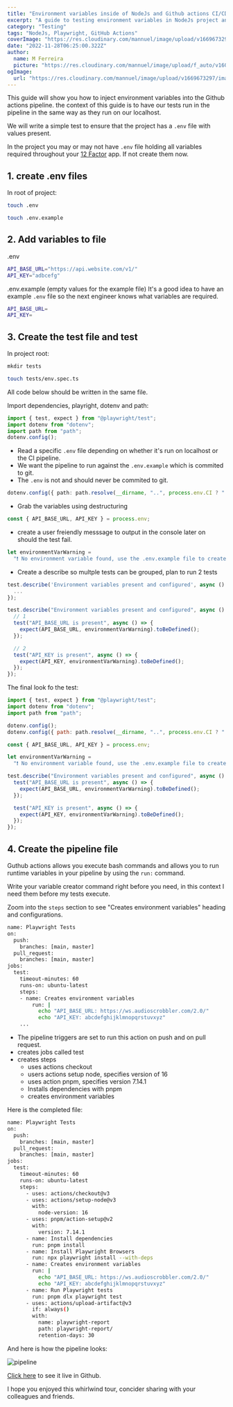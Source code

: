 ```yaml
---
title: "Environment variables inside of NodeJs and Github actions CI/CD pipeline with Playwright test"
excerpt: "A guide to testing environment variables in NodeJs project and runnig it a github actions CI/CD pipeline using Playright"
category: "Testing"
tags: "NodeJs, Playwright, GitHub Actions"
coverImage: "https://res.cloudinary.com/mannuel/image/upload/v1669673297/images/github-actions-cover.png"
date: "2022-11-28T06:25:00.322Z"
author:
  name: M Ferreira
  picture: "https://res.cloudinary.com/mannuel/image/upload/f_auto/v1604067445/images/mee.jpg"
ogImage:
  url: "https://res.cloudinary.com/mannuel/image/upload/v1669673297/images/github-actions-cover.png"
---
```


This guide will show you how to inject environment variables into the Github actions pipeline. the context of this guide is to have our tests run in the pipeline in the same way as they run on our localhost.

We will write a simple test to ensure that the project has a `.env` file with values present.

In the project you may or may not have `.env` file holding all variables required throughout your [12 Factor](https://12factor.net/) app. If not create them now.

## 1. create .env files

In root of project:

```bash
touch .env
```

```bash
touch .env.example
```

## 2. Add variables to file

.env

```bash
API_BASE_URL="https://api.website.com/v1/"
API_KEY="adbcefg"
```

.env.example (empty values for the example file) It's a good idea to have an example `.env` file so the next engineer knows what variables are required.

```bash
API_BASE_URL=
API_KEY=
```

## 3. Create the test file and test

In project root:

```ts
mkdir tests
```

```bash
touch tests/env.spec.ts
```

All code below should be written in the same file.

Import dependencies, playright, dotenv and path:

```ts
import { test, expect } from "@playwright/test";
import dotenv from "dotenv";
import path from "path";
dotenv.config();
```

- Read a specific `.env` file depending on whether it's run on localhost or the CI pipeline.
- We want the pipeline to run against the `.env.example` which is commited to git.
- The `.env` is not and should never be commited to git.

```ts
dotenv.config({ path: path.resolve(__dirname, "..", process.env.CI ? ".env.example" : ".env") });
```

- Grab the variables using destructuring

```ts
const { API_BASE_URL, API_KEY } = process.env;
```

- create a user freiendly messsage to output in the console later on should the test fail.

```js
let environmentVarWarning =
  "❗ No environment variable found, use the .env.example file to create your own .env file with required properties and values.";
```

- Create a describe so multple tests can be grouped, plan to run 2 tests

```js
test.describe('Environment variables present and configured', async () => {
  ...
});
```

```js
test.describe("Environment variables present and configured", async () => {
  // 1
  test("API_BASE_URL is present", async () => {
    expect(API_BASE_URL, environmentVarWarning).toBeDefined();
  });

  // 2
  test("API_KEY is present", async () => {
    expect(API_KEY, environmentVarWarning).toBeDefined();
  });
});
```

The final look fo the test:

```js
import { test, expect } from "@playwright/test";
import dotenv from "dotenv";
import path from "path";

dotenv.config();
dotenv.config({ path: path.resolve(__dirname, "..", process.env.CI ? ".env.example" : ".env") });

const { API_BASE_URL, API_KEY } = process.env;

let environmentVarWarning =
  "❗ No environment variable found, use the .env.example file to create your own .env file with required properties and values.";

test.describe("Environment variables present and configured", async () => {
  test("API_BASE_URL is present", async () => {
    expect(API_BASE_URL, environmentVarWarning).toBeDefined();
  });

  test("API_KEY is present", async () => {
    expect(API_KEY, environmentVarWarning).toBeDefined();
  });
});
```

## 4. Create the pipeline file

Guthub actions allows you execute bash commands and allows you to run runtime variables in your pipeline by using the `run:` command.

Write your variable creator command right before you need, in this context I need them before my tests execute.

Zoom into the `steps` section to see "Creates environment variables" heading and configurations.

```bash
name: Playwright Tests
on:
  push:
    branches: [main, master]
  pull_request:
    branches: [main, master]
jobs:
  test:
    timeout-minutes: 60
    runs-on: ubuntu-latest
    steps:
    - name: Creates environment variables
        run: |
          echo "API_BASE_URL: https://ws.audioscrobbler.com/2.0/"
          echo "API_KEY: abcdefghijklmnopqrstuvxyz"
    ...
```

- The pipeline triggers are set to run this action on push and on pull request.
- creates jobs called test
- creates steps
  - uses actions checkout
  - users actions setup node, specifies version of 16
  - uses action pnpm, specifies version 7.14.1
  - Installs dependencies with pnpm
  - creates environment variables

Here is the completed file:

```bash
name: Playwright Tests
on:
  push:
    branches: [main, master]
  pull_request:
    branches: [main, master]
jobs:
  test:
    timeout-minutes: 60
    runs-on: ubuntu-latest
    steps:
      - uses: actions/checkout@v3
      - uses: actions/setup-node@v3
        with:
          node-version: 16
      - uses: pnpm/action-setup@v2
        with:
          version: 7.14.1
      - name: Install dependencies
        run: pnpm install
      - name: Install Playwright Browsers
        run: npx playwright install --with-deps
      - name: Creates environment variables
        run: |
          echo "API_BASE_URL: https://ws.audioscrobbler.com/2.0/"
          echo "API_KEY: abcdefghijklmnopqrstuvxyz"
      - name: Run Playwright tests
        run: pnpm dlx playwright test
      - uses: actions/upload-artifact@v3
        if: always()
        with:
          name: playwright-report
          path: playwright-report/
          retention-days: 30
```

And here is how the pipeline looks:

![pipeline](https://res.cloudinary.com/mannuel/image/upload/v1669671668/images/pipeline.png)

[Click here](https://github.com/mannuelf/lastfm-nodejs-client/actions/runs/3562147466/jobs/5983622759) to see it live in Github.

I hope you enjoyed this whirlwind tour, concider sharing with your colleagues and friends.
